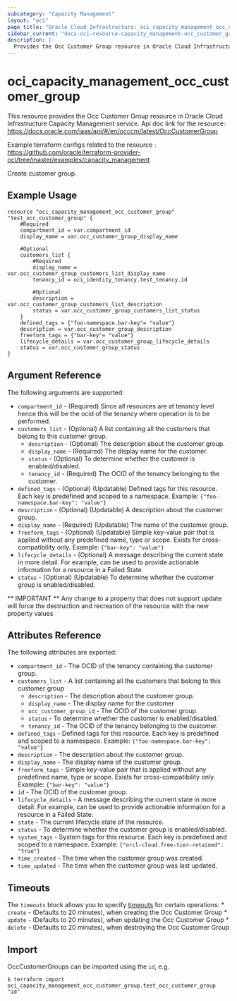 ```yaml
---
subcategory: "Capacity Management"
layout: "oci"
page_title: "Oracle Cloud Infrastructure: oci_capacity_management_occ_customer_group"
sidebar_current: "docs-oci-resource-capacity_management-occ_customer_group"
description: |-
  Provides the Occ Customer Group resource in Oracle Cloud Infrastructure Capacity Management service
---
```


# oci_capacity_management_occ_customer_group
This resource provides the Occ Customer Group resource in Oracle Cloud Infrastructure Capacity Management service.
Api doc link for the resource: https://docs.oracle.com/iaas/api/#/en/occcm/latest/OccCustomerGroup

Example terraform configs related to the resource : https://github.com/oracle/terraform-provider-oci/tree/master/examples/capacity_management

Create customer group.

## Example Usage

```hcl
resource "oci_capacity_management_occ_customer_group" "test_occ_customer_group" {
	#Required
	compartment_id = var.compartment_id
	display_name = var.occ_customer_group_display_name

	#Optional
	customers_list {
		#Required
		display_name = var.occ_customer_group_customers_list_display_name
		tenancy_id = oci_identity_tenancy.test_tenancy.id

		#Optional
		description = var.occ_customer_group_customers_list_description
		status = var.occ_customer_group_customers_list_status
	}
	defined_tags = {"foo-namespace.bar-key"= "value"}
	description = var.occ_customer_group_description
	freeform_tags = {"bar-key"= "value"}
	lifecycle_details = var.occ_customer_group_lifecycle_details
	status = var.occ_customer_group_status
}
```

## Argument Reference

The following arguments are supported:

* `compartment_id` - (Required) Since all resources are at tenancy level hence this will be the ocid of the tenancy where operation is to be performed.
* `customers_list` - (Optional) A list containing all the customers that belong to this customer group.
	* `description` - (Optional) The description about the customer group.
	* `display_name` - (Required) The display name for the customer.
	* `status` - (Optional) To determine whether the customer is enabled/disabled.
	* `tenancy_id` - (Required) The OCID of the tenancy belonging to the customer.
* `defined_tags` - (Optional) (Updatable) Defined tags for this resource. Each key is predefined and scoped to a namespace. Example: `{"foo-namespace.bar-key": "value"}` 
* `description` - (Optional) (Updatable) A description about the customer group.
* `display_name` - (Required) (Updatable) The name of the customer group.
* `freeform_tags` - (Optional) (Updatable) Simple key-value pair that is applied without any predefined name, type or scope. Exists for cross-compatibility only. Example: `{"bar-key": "value"}` 
* `lifecycle_details` - (Optional) A message describing the current state in more detail. For example, can be used to provide actionable information for a resource in a Failed State.
* `status` - (Optional) (Updatable) To determine whether the customer group is enabled/disabled.


** IMPORTANT **
Any change to a property that does not support update will force the destruction and recreation of the resource with the new property values

## Attributes Reference

The following attributes are exported:

* `compartment_id` - The OCID of the tenancy containing the customer group.
* `customers_list` - A list containing all the customers that belong to this customer group
	* `description` - The description about the customer group.
	* `display_name` - The display name for the customer
	* `occ_customer_group_id` - The OCID of the customer group.
	* `status` - To determine whether the customer is enabled/disabled.`
	* `tenancy_id` - The OCID of the tenancy belonging to the customer.
* `defined_tags` - Defined tags for this resource. Each key is predefined and scoped to a namespace. Example: `{"foo-namespace.bar-key": "value"}` 
* `description` - The description about the customer group.
* `display_name` - The display name of the customer group.
* `freeform_tags` - Simple key-value pair that is applied without any predefined name, type or scope. Exists for cross-compatibility only. Example: `{"bar-key": "value"}` 
* `id` - The OCID of the customer group.
* `lifecycle_details` - A message describing the current state in more detail. For example, can be used to provide actionable information for a resource in a Failed State.
* `state` - The current lifecycle state of the resource.
* `status` - To determine whether the customer group is enabled/disabled.
* `system_tags` - System tags for this resource. Each key is predefined and scoped to a namespace. Example: `{"orcl-cloud.free-tier-retained": "true"}` 
* `time_created` - The time when the customer group was created.
* `time_updated` - The time when the customer group was last updated.

## Timeouts

The `timeouts` block allows you to specify [timeouts](https://registry.terraform.io/providers/oracle/oci/latest/docs/guides/changing_timeouts) for certain operations:
	* `create` - (Defaults to 20 minutes), when creating the Occ Customer Group
	* `update` - (Defaults to 20 minutes), when updating the Occ Customer Group
	* `delete` - (Defaults to 20 minutes), when destroying the Occ Customer Group


## Import

OccCustomerGroups can be imported using the `id`, e.g.

```
$ terraform import oci_capacity_management_occ_customer_group.test_occ_customer_group "id"
```

